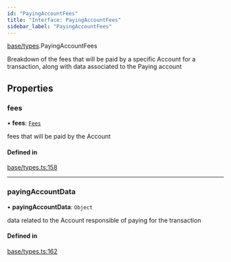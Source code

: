 ```yaml
---
id: "PayingAccountFees"
title: "Interface: PayingAccountFees"
sidebar_label: "PayingAccountFees"
---
```


[base/types](../../../../modules/Base/Types/Types.md).PayingAccountFees

Breakdown of the fees that will be paid by a specific Account for a transaction, along
  with data associated to the Paying account

## Properties

### fees

• **fees**: [`Fees`](../../../API/Client/Types/Fees/Fees.md)

fees that will be paid by the Account

#### Defined in

[base/types.ts:158](https://github.com/PolymeshAssociation/polymesh-sdk/blob/fe2e6dd1d/src/base/types.ts#L158)

___

### payingAccountData

• **payingAccountData**: `Object`

data related to the Account responsible of paying for the transaction

#### Defined in

[base/types.ts:162](https://github.com/PolymeshAssociation/polymesh-sdk/blob/fe2e6dd1d/src/base/types.ts#L162)
